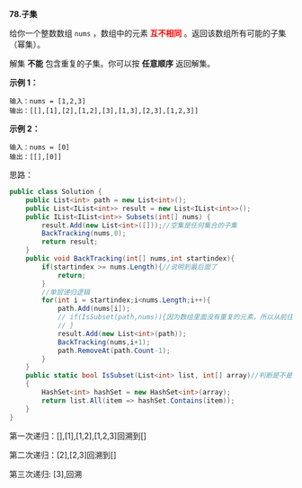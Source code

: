 **78.子集**

给你一个整数数组 `nums` ，数组中的元素 **<span style="color:#FF0000;">互不相同</span>** 。返回该数组所有可能的子集（幂集）。

解集 **不能** 包含重复的子集。你可以按 **任意顺序** 返回解集。

**示例 1：**

```
输入：nums = [1,2,3]
输出：[[],[1],[2],[1,2],[3],[1,3],[2,3],[1,2,3]]
```

**示例 2：**

```
输入：nums = [0]
输出：[[],[0]]
```

思路：

```c#
public class Solution {
    public List<int> path = new List<int>();
    public List<IList<int>> result = new List<IList<int>>();
    public IList<IList<int>> Subsets(int[] nums) {
        result.Add(new List<int>([]));//空集是任何集合的子集
        BackTracking(nums,0);
        return result;
    }
    public void BackTracking(int[] nums,int startindex){
        if(startindex >= nums.Length){//说明到最后面了
            return;
        }
        //单层递归逻辑
        for(int i = startindex;i<nums.Length;i++){
            path.Add(nums[i]);
            // if(IsSubset(path,nums)){因为数组里面没有重复的元素，所以从前往后选的子集也肯定不会有重复的，所以判断的方法可以不用
            // }
            result.Add(new List<int>(path));
            BackTracking(nums,i+1);
            path.RemoveAt(path.Count-1);
        }
    }
    public static bool IsSubset(List<int> list, int[] array)//判断是不是子集的方法，因为nums中元素互不相同，所以用hashset更快
    {
        HashSet<int> hashSet = new HashSet<int>(array);
        return list.All(item => hashSet.Contains(item));
    }
}
```

第一次递归：[],[1],[1,2],[1,2,3]回溯到[]

第二次递归：[2],[2,3]回溯到[]

第三次递归: [3],回溯


